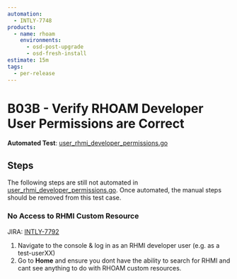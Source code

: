 ```yaml
---
automation:
  - INTLY-7748
products:
  - name: rhoam
    environments:
      - osd-post-upgrade
      - osd-fresh-install
estimate: 15m
tags:
  - per-release
---
```


# B03B - Verify RHOAM Developer User Permissions are Correct

**Automated Test**: [user_rhmi_developer_permissions.go](https://github.com/integr8ly/integreatly-operator/blob/master/test/common/user_rhmi_developer_permissions.go)

## Steps

The following steps are still not automated in [user_rhmi_developer_permissions.go](https://github.com/integr8ly/integreatly-operator/blob/master/test/common/user_rhmi_developer_permissions.go). Once automated, the manual steps should be removed from this test case.

### No Access to RHMI Custom Resource

JIRA: [INTLY-7792](https://issues.redhat.com/browse/INTLY-7792)

1. Navigate to the console & log in as an RHMI developer user (e.g. as a test-userXX)
2. Go to **Home** and ensure you dont have the ability to search for RHMI and cant see anything to do with RHOAM custom resources. 